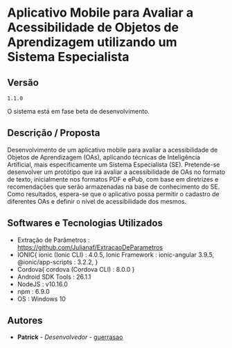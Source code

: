 # Aplicativo Mobile para Avaliar a Acessibilidade de Objetos de Aprendizagem utilizando um Sistema Especialista

## Versão

```
1.1.0
```
O sistema está em fase beta de desenvolvimento.

## Descrição / Proposta
Desenvolvimento de um aplicativo mobile para avaliar a acessibilidade de Objetos de Aprendizagem (OAs), aplicando técnicas de Inteligência Artificial, mais especificamente um Sistema Especialista (SE). Pretende-se desenvolver um protótipo que irá avaliar a acessibilidade de OAs no formato de texto, inicialmente nos formatos PDF e ePub, com base em diretrizes e recomendações que serão armazenadas na base de conhecimento do SE. Como resultados, espera-se que o aplicativo possa permitir o cadastro de diferentes OAs e definir o nível de acessibilidade dos mesmos.

## Softwares e Tecnologias Utilizados
* Extração de Parâmetros : https://github.com/Julianaf/ExtracaoDeParametros
* IONIC{
   ionic (Ionic CLI)  : 4.0.5, 
   Ionic Framework    : ionic-angular 3.9.5, 
   @ionic/app-scripts : 3.2.2, 
}
* Cordova{
   cordova (Cordova CLI) : 8.0.0
}
* Android SDK Tools : 26.1.1
* NodeJS            : v10.16.0
* npm               : 6.9.0
* OS                : Windows 10

## Autores
* **Patrick** - *Desenvolvedor* - [guerrasao](https://github.com/guerrasao)
